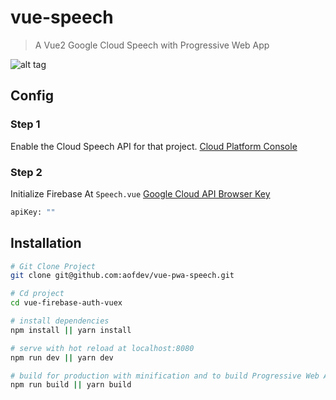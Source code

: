 # vue-speech

> A Vue2 Google Cloud Speech with Progressive Web App

![alt tag](https://i.imgur.com/atntNle.png)


## Config
### Step 1
Enable the Cloud Speech API for that project.  [Cloud Platform Console](https://console.cloud.google.com) 

### Step 2
Initialize Firebase At ``Speech.vue`` [Google Cloud API Browser Key](https://console.cloud.google.com/apis/dashboard)
``` bash
apiKey: ""
```


## Installation

``` bash
# Git Clone Project
git clone git@github.com:aofdev/vue-pwa-speech.git

# Cd project
cd vue-firebase-auth-vuex

# install dependencies
npm install || yarn install

# serve with hot reload at localhost:8080
npm run dev || yarn dev

# build for production with minification and to build Progressive Web Apps
npm run build || yarn build

```

